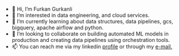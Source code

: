 - 👋 Hi, I’m Furkan Gurkanli
- 👀 I’m interested in data engineering, and cloud services.
- 🌱 I’m currently learning about data structures, data pipelines, gcs, bigquery, apache airflow and python.
- 💞️ I’m looking to collaborate on building automated ML models in production and creating data pipelines using orchestration tools.
- 📫 You can reach me via my linkedin [profile](https://www.linkedin.com/in/fgurkanli/) or through my [e-mail.](mailto:furkan.gurkanli@yemeksepeti.com)


<!---
furkangr/furkangr is a ✨ special ✨ repository because its `README.md` (this file) appears on your GitHub profile.
You can click the Preview link to take a look at your changes.
--->
